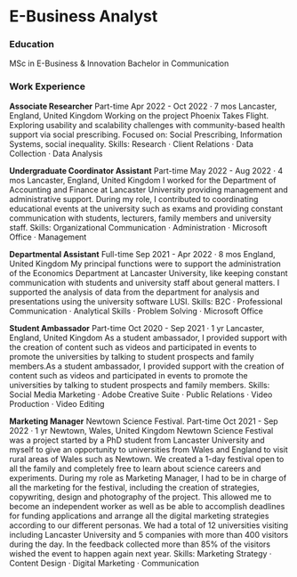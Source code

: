 # E-Business Analyst

### Education
MSc in E-Business & Innovation
Bachelor in Communication

### Work Experience
**Associate Researcher**
  	Part-time
Apr 2022 - Oct 2022 · 7 mos
Lancaster, England, United Kingdom
Working on the project Phoenix Takes Flight. Exploring usability and scalability challenges with community-based health support via social prescribing.
Focused on: Social Prescribing, Information Systems, social inequality.
Skills: Research · Client Relations · Data Collection · Data Analysis


**Undergraduate Coordinator Assistant**
Part-time
May 2022 - Aug 2022 · 4 mos
Lancaster, England, United Kingdom
I worked for the Department of Accounting and Finance at Lancaster University providing management and administrative support. During my role, I contributed to coordinating educational events at the university such as exams and providing constant communication with students, lecturers, family members and university staff.
Skills: Organizational Communication · Administration · Microsoft Office · Management


**Departmental Assistant**
Full-time
Sep 2021 - Apr 2022 · 8 mos
England, United Kingdom
My principal functions were to support the administration of the Economics Department at Lancaster University, like keeping constant communication with students and university staff about general matters. I supported the analysis of data from the department for analysis and presentations using the university software LUSI.
Skills: B2C · Professional Communication · Analytical Skills · Problem Solving · Microsoft Office


**Student Ambassador**
Part-time
Oct 2020 - Sep 2021 · 1 yr
Lancaster, England, United Kingdom
As a student ambassador, I provided support with the creation of content such as videos and participated in events to promote the universities by talking to student prospects and family members.As a student ambassador, I provided support with the creation of content such as videos and participated in events to promote the universities by talking to student prospects and family members.
Skills: Social Media Marketing · Adobe Creative Suite · Public Relations · Video Production · Video Editing


**Marketing Manager**
Newtown Science Festival. Part-time
Oct 2021 - Sep 2022 · 1 yr
Newtown, Wales, United Kingdom
Newtown Science Festival was a project started by a PhD student from Lancaster University and myself to give an opportunity to universities from Wales and England to visit rural areas of Wales such as Newtown. We created a 1-day festival open to all the family and completely free to learn about science careers and experiments.
During my role as Marketing Manager, I had to be in charge of all the marketing for the festival, including the creation of strategies, copywriting, design and photography of the project. This allowed me to become an independent worker as well as be able to accomplish deadlines for funding applications and arrange all the digital marketing strategies according to our different personas. 
We had a total of 12 universities visiting including Lancaster University and 5 companies with more than 400 visitors during the day. 
In the feedback collected more than 85% of the visitors wished the event to happen again next year.
Skills: Marketing Strategy · Content Design · Digital Marketing · Communication


